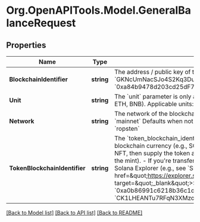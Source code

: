 
# Org.OpenAPITools.Model.GeneralBalanceRequest

## Properties

Name | Type | Description | Notes
------------ | ------------- | ------------- | -------------
**BlockchainIdentifier** | **string** | The address / public key of the wallet you&#39;re querying.  Examples: - Solana: &#x60;GKNcUmNacSJo4S2Kq3DuYRYRGw3sNUfJ4tyqd198t6vQ&#x60; - Ethereum: &#x60;0xa84b9478d203cd25dF722e83C87590f8028f6aAA&#x60; | [optional] 
**Unit** | **string** | The &#x60;unit&#x60; parameter is only applicable if you are trying to retrieve the balance of the native token (e.g., SOL, ETH, BNB).   Applicable units: - Solana: &#x60;lamport&#x60;, &#x60;sol&#x60; (1 SOL &#x3D; 1e9 Lamports) - Ethereum: &#x60;wei&#x60;, &#x60;gwei&#x60;, &#x60;eth&#x60; | [optional] 
**Network** | **string** | The network of the blockchain you selected  - Solana: &#x60;devnet&#x60;, &#x60;mainnet-beta&#x60; - Ethereum: &#x60;ropsten&#x60;, &#x60;mainnet&#x60;  Defaults when not provided (not applicable to path parameters): - Solana: &#x60;devnet&#x60; - Ethereum: &#x60;ropsten&#x60; | [optional] 
**TokenBlockchainIdentifier** | **string** | The &#x60;token_blockchain_identifier&#x60; identifies the token you wish to transfer.  - If you&#39;re transferring a native blockchain currency (e.g., SOL, ETH, BNB), then simply do not supply this value. - If you&#39;re transfering an NFT, then supply the token address of the NFT. On Solana, this is the &#x60;mint_address&#x60; or &#x60;mint&#x60; (the address of the mint). - If you&#39;re transfering a token, supply the token address. For Solana, you can find on this on the Solana Explorer (e.g., see &#x60;SRMuApVNdxXokk5GT7XD5cUUgXMBCoAz2LHeuAoKWRt&#x60; for &lt;a href&#x3D;\&quot;https://explorer.solana.com/address/SRMuApVNdxXokk5GT7XD5cUUgXMBCoAz2LHeuAoKWRt\&quot; target&#x3D;\&quot;_blank\&quot;&gt;Serum Token&lt;/a&gt;) for the &#x60;token_address&#x60;.  Examples: - Ethereum: &#x60;0xa0b86991c6218b36c1d19d4a2e9eb0ce3606eb48&#x60; - Solana: &#x60;CK1LHEANTu7RFqN3XMzo2AnZhyus2W1vue1njrxLEM1d&#x60; | [optional] [default to "null"]

[[Back to Model list]](../README.md#documentation-for-models)
[[Back to API list]](../README.md#documentation-for-api-endpoints)
[[Back to README]](../README.md)


